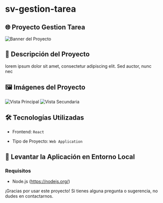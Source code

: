 # sv-gestion-tarea

## 🌐 Proyecto Gestion Tarea

![Banner del Proyecto](ruta/a/la/imagen/banner.png)

## 📖 Descripción del Proyecto

lorem ipsum dolor sit amet, consectetur adipiscing elit. Sed auctor, nunc nec

## 🖼️ Imágenes del Proyecto

![Vista Principal](ruta/a/la/imagen/vista_principal.png)
![Vista Secundaria](ruta/a/la/imagen/vista_secundaria.png)

## 🛠️ Tecnologías Utilizadas

- Frontend: `React`
<!-- - Backend: `Spring Boot` `Java` `Spring Security` `JPA/Hibernate` -->
<!-- - QA: `Selenium` `JUnit` -->
<!-- - UX/UI: `Figma` `Adobe XD` -->
<!-- - Testing: `Jasmine` `Karma` -->
- Tipo de Proyecto: `Web Application`

## 🚀 Levantar la Aplicación en Entorno Local

### Requisitos

- Node.js (https://nodejs.org/)
<!-- - Angular CLI: `npm install -g @angular/cli` -->
<!-- - Java JDK -->
<!-- - Maven -->

<!-- ### Algunos iconos

[![My Skills](https://skillicons.dev/icons?i=spring,angular,figma&theme=dark)](https://skillicons.dev) -->

<!-- ### Instrucciones -->

<!-- 1. Clona este repositorio:

   ```bash
   git clone https://github.com/No-Country/s15-10-m-java-angular.git
   ```

2. Navega al directorio del proyecto:

   ```bash
   cd s15-10-m-java-angular
   ```

3. Instala las dependencias del frontend:

   ```bash
   cd frontend
   npm install
   ```

4. Levanta el servidor del frontend con alguno de los siguientes comandos:

   ```bash
   npm start # `npm run start:dev` para entorno de desarrollo
   # o
   npm run start:prod # para entorno de producción

   # NOTA:
   # 1. si se utiliza `npm start`, se debe tener en cuenta
   #    que el servidor del backend debe estar levantado.
   #
   # 2. si se utiliza `npm run start:prod`, se estara
   #    utilizando el servidor de producción.
   ```

5. En otra terminal, navega al directorio del backend (si se esta en el directorio del frontend):

   ```bash
   cd ../s15-10/demo
   # o
   cd .. && cd s15-10 && cd demo
   ```

6. Compila y levanta el servidor del backend:
   ```bash
   mvn clean install
   # NOTA:
   # 1. si ocurre un error al compilar, se puede intentar
   # con el siguiente comando:
   # mvn clean install -DskipTests

   mvn spring-boot:run
   ```

La aplicación estará disponible en [`http://localhost:4200`](http://localhost:4200)
para el frontend y [`http://localhost:8080`](http://localhost:8080) para el backend.

<!-- ## 📄 Licencia

Este proyecto está bajo la Licencia [Nombre de la Licencia].

---
 -->
¡Gracias por usar este proyecto! Si tienes alguna pregunta o sugerencia, no dudes en contactarnos.
